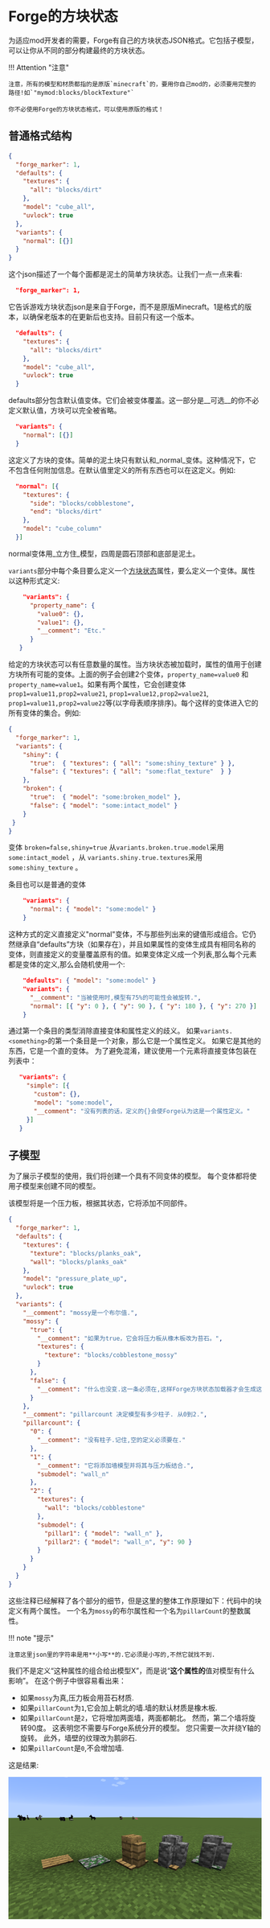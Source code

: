 Forge的方块状态
===================

为适应mod开发者的需要，Forge有自己的方块状态JSON格式。它包括子模型，可以让你从不同的部分构建最终的方块状态。

!!! Attention "注意"

    注意，所有的模型和材质都指的是原版`minecraft`的，要用你自己mod的，必须要用完整的路径!如`"mymod:blocks/blockTexture"`
    
    你不必使用Forge的方块状态格式，可以使用原版的格式！

普通格式结构
-------------------------------

```json
{
  "forge_marker": 1,
  "defaults": {
    "textures": {
      "all": "blocks/dirt"
    },
    "model": "cube_all",
    "uvlock": true
  },
  "variants": {
    "normal": [{}]
  }
}
```

这个json描述了一个每个面都是泥土的简单方块状态。让我们一点一点来看:

```json
  "forge_marker": 1,
```

它告诉游戏方块状态json是来自于Forge，而不是原版Minecraft。1是格式的版本，以确保老版本的在更新后也支持。目前只有这一个版本。

```json
  "defaults": {
    "textures": {
      "all": "blocks/dirt"
    },
    "model": "cube_all",
    "uvlock": true
  }
```

defaults部分包含默认值变体。它们会被变体覆盖。这一部分是__可选__的你不必定义默认值，方块可以完全被省略。

```json
  "variants": {
    "normal": [{}]
  }
```

这定义了方块的变体。简单的泥土块只有默认和_normal_变体。这种情况下，它不包含任何附加信息。在默认值里定义的所有东西也可以在这定义。例如:

```json
  "normal": [{
    "textures": {
      "side": "blocks/cobblestone",
      "end": "blocks/dirt"
    },
    "model": "cube_column"
  }]
```

normal变体用_立方住_模型，四周是圆石顶部和底部是泥土。

`variants`部分中每个条目要么定义一个[方块状态][blockstate]属性，要么定义一个变体。属性以这种形式定义:

```json
    "variants": {
      "property_name": {
        "value0": {},
        "value1": {},
        "__comment": "Etc."
      }
   }
```

给定的方块状态可以有任意数量的属性。当方块状态被加载时，属性的值用于创建方块所有可能的变体。上面的例子会创建2个变体，`property_name=value0` 和`property_name=value1`。如果有两个属性，它会创建变体 `prop1=value11,prop2=value21`, `prop1=value12,prop2=value21`, `prop1=value11,prop2=value22`等(以字母表顺序排序)。每个这样的变体进入它的所有变体的集合。例如:

```json
{
  "forge_marker": 1,
  "variants": {
    "shiny": {
      "true":  { "textures": { "all": "some:shiny_texture" } },
      "false": { "textures": { "all": "some:flat_texture"  } }
    },
    "broken": {
      "true":  { "model": "some:broken_model" },
      "false": { "model": "some:intact_model" }
    }
 }
}
```

变体 `broken=false,shiny=true` 从`variants.broken.true.model`采用`some:intact_model` ，从 `variants.shiny.true.textures`采用 `some:shiny_texture` 。

条目也可以是普通的变体

```json
    "variants": {
      "normal": { "model": "some:model" }
    }
```

这种方式的定义直接定义"normal"变体，不与那些列出来的键值形成组合。它仍然继承自“defaults”方块（如果存在），并且如果属性的变体生成具有相同名称的变体，则直接定义的变量覆盖原有的值。如果变体定义成一个列表,那么每个元素都是变体的定义,那么会随机使用一个:

```json
    "defaults": { "model": "some:model" }
    "variants": {
      "__comment": "当被使用时,模型有75%的可能性会被旋转.",
      "normal": [{ "y": 0 }, { "y": 90 }, { "y": 180 }, { "y": 270 }]
    }
```

通过第一个条目的类型消除直接变体和属性定义的歧义。 如果`variants.<something>`的第一个条目是一个对象，那么它是一个属性定义。 如果它是其他的东西，它是一个直的变体。 为了避免混淆，建议使用一个元素将直接变体包装在列表中：

```json
   "variants": {
     "simple": [{
       "custom": {},
       "model": "some:model",
       "__comment": "没有列表的话，定义的{}会使Forge认为这是一个属性定义。"
     }]
   }
```

子模型
----------

为了展示子模型的使用，我们将创建一个具有不同变体的模型。 每个变体都将使用子模型来创建不同的模型。

该模型将是一个压力板，根据其状态，它将添加不同部件。

```json
{
  "forge_marker": 1,
  "defaults": {
    "textures": {
      "texture": "blocks/planks_oak",
      "wall": "blocks/planks_oak"
    },
    "model": "pressure_plate_up",
    "uvlock": true
  },
  "variants": {
    "__comment": "mossy是一个布尔值.",
    "mossy": {
      "true": {
        "__comment": "如果为true，它会将压力板从橡木板改为苔石。",
        "textures": {
          "texture": "blocks/cobblestone_mossy"
        }
      },
      "false": {
        "__comment": "什么也没变.这一条必须在,这样Forge方块状态加载器才会生成这种变体."
      }
    },
    "__comment": "pillarcount 决定模型有多少柱子. 从0到2.",
    "pillarcount": {
      "0": {
        "__comment": "没有柱子.记住,空的定义必须要在."
      },
      "1": {
        "__comment": "它将添加墙模型并将其与压力板结合.",
        "submodel": "wall_n"
      },
      "2": {
        "textures": {
          "wall": "blocks/cobblestone"
        },
        "submodel": {
          "pillar1": { "model": "wall_n" },
          "pillar2": { "model": "wall_n", "y": 90 }
        }
      }
    }
  }
}
```

这些注释已经解释了各个部分的细节，但是这里的整体工作原理如下：代码中的块定义有两个属性。 一个名为`mossy`的布尔属性和一个名为`pillarCount`的整数属性。

!!! note "提示"

    注意这里json里的字符串是用**小写**的.它必须是小写的,不然它就找不到.

我们不是定义“这种属性的组合给出模型X”，而是说“**这个属性的**值对模型有什么影响”。 在这个例子中很容易看出来：

* 如果`mossy`为真,压力板会用苔石材质.
* 如果`pillarCount`为`1`,它会加上朝北的墙.墙的默认材质是橡木板.
* 如果`pillarCount`是`2`，它将增加两面墙，两面都朝北。 然而，第二个墙将旋转90度。 这表明您不需要与Forge系统分开的模型。 您只需要一次并绕Y轴的旋转。 此外，墙壁的纹理改为鹅卵石.
* 如果`pillarCount`是`0`,不会增加墙.

这是结果:

![The model in different variations](example.png)

[blockstate]: ../../blocks/states.md
